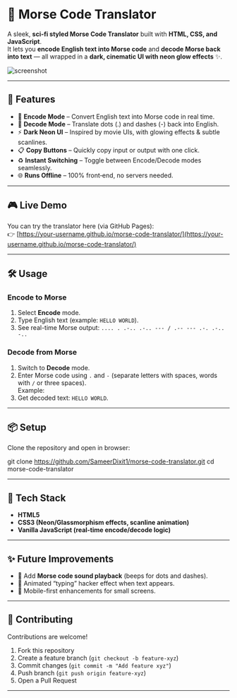 # 🔵 Morse Code Translator

A sleek, **sci-fi styled Morse Code Translator** built with **HTML, CSS, and JavaScript**.  
It lets you **encode English text into Morse code** and **decode Morse back into text** — all wrapped in a **dark, cinematic UI with neon glow effects** ✨.

![screenshot](https://via.placeholder.com/900x500.png?text=Morse+Code+Translator+Preview)

---

## 🚀 Features
- 📝 **Encode Mode** – Convert English text into Morse code in real time.
- 🔔 **Decode Mode** – Translate dots (.) and dashes (-) back into English.
- ⚡ **Dark Neon UI** – Inspired by movie UIs, with glowing effects & subtle scanlines.
- 📋 **Copy Buttons** – Quickly copy input or output with one click.
- ♻️ **Instant Switching** – Toggle between Encode/Decode modes seamlessly.
- 🌐 **Runs Offline** – 100% front‑end, no servers needed.

---

## 🎮 Live Demo
You can try the translator here (via GitHub Pages):  
👉 [https://your-username.github.io/morse-code-translator/](https://your-username.github.io/morse-code-translator/)

---

## 🛠️ Usage
### Encode to Morse
1. Select **Encode** mode.  
2. Type English text (example: `HELLO WORLD`).  
3. See real-time Morse output: `.... . .-.. .-.. --- / .-- --- .-. .-.. -..`

### Decode from Morse
1. Switch to **Decode** mode.  
2. Enter Morse code using `.` and `-` (separate letters with spaces, words with `/` or three spaces).  
   Example:  
3. Get decoded text: `HELLO WORLD`.

---

## 📦 Setup
Clone the repository and open in browser:

git clone https://github.com/SameerDixit1/morse-code-translator.git
cd morse-code-translator


---

## 📌 Tech Stack
- **HTML5**
- **CSS3 (Neon/Glassmorphism effects, scanline animation)**
- **Vanilla JavaScript (real-time encode/decode logic)**

---

## ✨ Future Improvements
- 🎵 Add **Morse code sound playback** (beeps for dots and dashes).  
- 🎥 Animated “typing” hacker effect when text appears.  
- 📱 Mobile-first enhancements for small screens.

---

## 🤝 Contributing
Contributions are welcome!  
1. Fork this repository  
2. Create a feature branch (`git checkout -b feature-xyz`)  
3. Commit changes (`git commit -m "Add feature xyz"`)  
4. Push branch (`git push origin feature-xyz`)  
5. Open a Pull Request  

---



